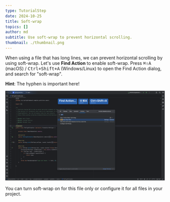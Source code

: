 ```yaml
---
type: TutorialStep
date: 2024-10-25
title: Soft-wrap
topics: []
author: md
subtitle: Use soft-wrap to prevent horizontal scrolling.
thumbnail: ./thumbnail.png
---
```


When using a file that has long lines, we can prevent horizontal scrolling by using soft-wrap. Let's use **Find Action** to enable soft-wrap. Press <kbd>⌘⇧A</kbd> (macOS) / <kbd>Ctrl+Shift+A</kbd> (Windows/Linux) to open the Find Action dialog, and search for "soft-wrap".

**Hint**: The hyphen is important here!

![Find action soft-wrap](find-action-softwrap.png)

You can turn soft-wrap on for this file only or configure it for all files in your project.
